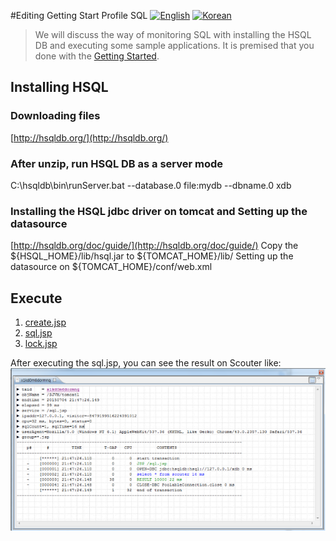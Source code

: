 #Editing Getting Start Profile SQL
[![English](https://img.shields.io/badge/language-English-orange.svg)](Getting-Start-Profile-SQL.md) [![Korean](https://img.shields.io/badge/language-Korean-blue.svg)](Getting-Start-Profile-SQL_kr.md)

> We will discuss the way of monitoring SQL with installing the HSQL DB and executing some sample applications. It is premised that you done with the [Getting Started](./Getting-Started.md).

## Installing HSQL
### Downloading files
[http://hsqldb.org/](http://hsqldb.org/)

### After unzip, run HSQL DB as a server mode
C:\hsqldb\bin\runServer.bat --database.0 file:mydb --dbname.0 xdb

### Installing the HSQL jdbc driver on tomcat and Setting up the datasource

[http://hsqldb.org/doc/guide/](http://hsqldb.org/doc/guide/)
Copy the ${HSQL_HOME}/lib/hsql.jar to ${TOMCAT_HOME}/lib/
Setting up the datasource on ${TOMCAT_HOME}/conf/web.xml

<Resource name="jdbc/hsql" auth="Container" type="javax.sql.DataSource"
    maxActive="100" maxIdle="100" maxWait="10000"
    username="SA" password=""    
    driverClassName="org.hsqldb.jdbc.JDBCDriver"
    url="jdbc:hsqldb:hsql://127.0.0.1/xdb"/>

## Execute
1. [create.jsp](https://github.com/scouter-project/scouter-help/blob/master/misc/test-jsp/create.jsp)
2. [sql.jsp](https://github.com/scouter-project/scouter-help/blob/master/misc/test-jsp/sql.jsp)
3. [lock.jsp](https://github.com/scouter-project/scouter-help/blob/master/misc/test-jsp/lock.jsp)

After executing the sql.jsp, you can see the result on Scouter like:
![pic1](../img/main/test_xlog_profile.png)
